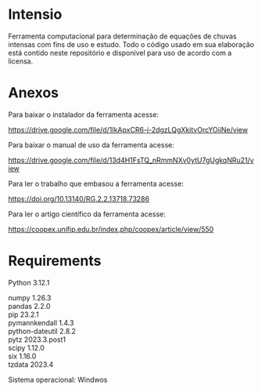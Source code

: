 # Intensio

Ferramenta computacional para determinação de equações de chuvas intensas com fins de uso e estudo. Todo o código usado em sua elaboração está contido neste repositório e disponível para uso de acordo com a licensa. 

# Anexos

Para baixar o instalador da ferramenta acesse:

https://drive.google.com/file/d/1IkApxCR6-j-2dgzLQgXkitvOrcYOiiNe/view

Para baixar o manual de uso da ferramenta acesse:

https://drive.google.com/file/d/13d4H1FsTQ_nRmmNXv0ytU7gUgkqNRu21/view

Para ler o trabalho que embasou a ferramenta acesse:

https://doi.org/10.13140/RG.2.2.13718.73286

Para ler o artigo científico da ferramenta acesse:

https://coopex.unifip.edu.br/index.php/coopex/article/view/550

# Requirements

Python 3.12.1

numpy           1.26.3  
pandas          2.2.0  
pip             23.2.1  
pymannkendall   1.4.3  
python-dateutil 2.8.2  
pytz            2023.3.post1  
scipy           1.12.0  
six             1.16.0  
tzdata          2023.4  

Sistema operacional: Windwos

